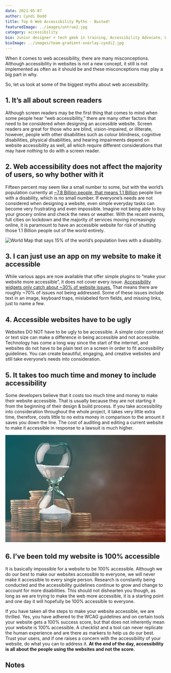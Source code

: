 ```yaml
---
date: 2021-05-07
author: Cyndi Dodd
title: Top 6 Web Accessibility Myths - Busted!
featuredImage: ../images/untrue2.jpg
category: accessibility
bio: Junior designer + tech geek in training, Accessibility Advocate, Wife, Mother, Glitter loving crafty magnolia, Southern sweet tea drinker
bioImage: ../images/team-gradient-overlay-cyndi2.jpg
---
```


When it comes to web accessibility, there are many misconceptions. Although accessibility in websites is not a new concept, it still is not implemented as often as it should be and these misconceptions may play a big part in why.

So, let us look at some of the biggest myths about web accessibility.

## 1. It’s all about screen readers
Although screen readers may be the first thing that comes to mind when some people hear “web accessibility,” there are many other factors that need to be considered when designing an accessible website. Screen readers are great for those who are blind, vision-impaired, or illiterate, however, people with other disabilities such as colour blindness, cognitive disabilities, physical disabilities, and hearing impairments depend on website accessibility as well, all which require different considerations that may have nothing to do with a screen reader. 

## 2. Web accessibility does not affect the majority of users, so why bother with it
Fifteen percent may seem like a small number to some, but with the world’s population currently at [~7.8 Billion people, that means 1.1 Billion](https://www.worldometers.info/world-population/) people live with a disability, which is no small number.  If everyone’s needs are not considered when designing a website, even simple everyday tasks can become very frustrating and even impossible.  Imagine not being able to buy your grocery online and check the news or weather. With the recent events, full cities on lockdown and the majority of services moving increasingly online, it is paramount to have an accessible website for risk of shutting those 1.1 Billion people out of the world entirely.


![World Map that says 15%
of the world’s population lives with a disability.](../images/world-map.jpg)


## 3. I can just use an app on my website to make it accessible
While various apps are now available that offer simple plugins to “make your website more accessible”, it does not cover every issue. [Accessibility widgets only catch about ~30% of website issues.](https://www.essentialaccessibility.com/blog/the-many-pitfalls-of-accessibility-overlays) That means there are roughly ~70% of issues not being addressed. Some of these issues include text in an image, keyboard traps, mislabeled form fields, and missing links, just to name a few. 

## 4. Accessible websites have to be ugly
Websites DO NOT have to be ugly to be accessible. A simple color contrast or text size can make a difference in being accessible and not accessible. Technology has come a long way since the start of the internet, and websites do not have to be plain text on a screen in order to fit accessibility guidelines. You can create beautiful, engaging, and creative websites and still take everyone’s needs into consideration.

 
## 5. It takes too much time and money to include accessibility
Some developers believe that it costs too much time and money to make their website accessible. That is usually because they are not starting it from the beginning of their design & build process. If you take accessibility into consideration throughout the whole project, it takes very little extra time, therefore, costs little to no extra money in comparison to the amount it saves you down the line. The cost of auditing and editing a current website to make it accessible in response to a lawsuit is much higher. 
 
![Image of coins and a time glass](../images/time-money.jpg)

## 6. I’ve been told my website is 100% accessible
It is basically impossible for a website to be 100% accessible. Although we do our best to make our websites accessible to everyone, we will never make it accessible to every single person. Research is constantly being conducted and the accessibility guidelines continue to grow and change to account for more disabilities. This should not dishearten you though, as long as we are trying to make the web more accessible, it is a starting point and one day it will hopefully be 100% accessible to everyone.

If you have taken all the steps to make your website accessible, we are thrilled. Yes, you have adhered to the WCAG guidelines and on certain tools your website gets a 100% success score, but that does not inherently mean your website is 100% accessible. A checklist and a tool can never replicate the human experience and are there as markers to help us do our best. Trust your users, and if one raises a concern with the accessibility of your website, do what you can to address it. **At the end of the day, accessibility is all about the people using the websites and not the score.** 


<!-- Footnotes themselves at the bottom. -->

<h2>Notes</h2>
<small class="footnote">

[^1]:
     [Current World Population](https://www.worldometers.info/world-population/)

[^2]:
     [The Many Pitfalls of Accessibility Overlays](https://www.essentialaccessibility.com/blog/the-many-pitfalls-of-accessibility-overlays/)

</small>
